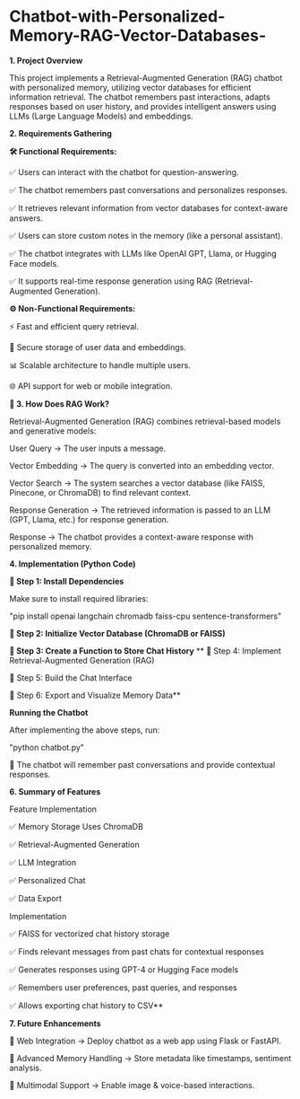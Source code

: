 # Chatbot-with-Personalized-Memory-RAG-Vector-Databases-
**1. Project Overview**

This project implements a Retrieval-Augmented Generation (RAG) chatbot with personalized memory, utilizing vector databases for efficient information retrieval. The chatbot remembers past interactions, adapts responses based on user history, and provides intelligent answers using LLMs (Large Language Models) and embeddings.

**2. Requirements Gathering**

   
**🛠 Functional Requirements:**

✅ Users can interact with the chatbot for question-answering.

✅ The chatbot remembers past conversations and personalizes responses.

✅ It retrieves relevant information from vector databases for context-aware answers.

✅ Users can store custom notes in the memory (like a personal assistant).

✅ The chatbot integrates with LLMs like OpenAI GPT, Llama, or Hugging Face models.

✅ It supports real-time response generation using RAG (Retrieval-Augmented Generation).


**⚙ Non-Functional Requirements:**

⚡ Fast and efficient query retrieval.

🔐 Secure storage of user data and embeddings.

📊 Scalable architecture to handle multiple users.

🌐 API support for web or mobile integration.


**📜 3. How Does RAG Work?**

Retrieval-Augmented Generation (RAG) combines retrieval-based models and generative models:


User Query → The user inputs a message.

Vector Embedding → The query is converted into an embedding vector.

Vector Search → The system searches a vector database (like FAISS, Pinecone, or ChromaDB) to find relevant context.

Response Generation → The retrieved information is passed to an LLM (GPT, Llama, etc.) for response generation.

Response → The chatbot provides a context-aware response with personalized memory.

**4. Implementation (Python Code)**
   
**🔹 Step 1: Install Dependencies**

Make sure to install required libraries:

"pip install openai langchain chromadb faiss-cpu sentence-transformers"

**🔹 Step 2: Initialize Vector Database (ChromaDB or FAISS)**

**🔹 Step 3: Create a Function to Store Chat History**
**
🔹 Step 4: Implement Retrieval-Augmented Generation (RAG)

🔹 Step 5: Build the Chat Interface

🔹 Step 6: Export and Visualize Memory Data**

**Running the Chatbot**

After implementing the above steps, run:

"python chatbot.py"

💬 The chatbot will remember past conversations and provide contextual responses.

**6. Summary of Features**

Feature	Implementation

✅ Memory Storage	Uses ChromaDB 

✅ Retrieval-Augmented Generation	

✅ LLM Integration	

✅ Personalized Chat	

✅ Data Export	

Implementation


✅ FAISS for vectorized chat history storage

✅ Finds relevant messages from past chats for contextual responses

✅ Generates responses using GPT-4 or Hugging Face models

✅ Remembers user preferences, past queries, and responses

✅ Allows exporting chat history to CSV**

**7. Future Enhancements**

🔹 Web Integration → Deploy chatbot as a web app using Flask or FastAPI.

🔹 Advanced Memory Handling → Store metadata like timestamps, sentiment analysis.

🔹 Multimodal Support → Enable image & voice-based interactions.

